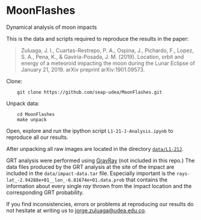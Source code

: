 # MoonFlashes
Dynamical analysis of moon impacts

This is the data and scripts required to reproduce the results in the
paper:

> Zuluaga, J. I., Cuartas-Restrepo, P. A., Ospina, J., Pichardo, F.,
  Lopez, S. A., Pena, K., & Gaviria-Posada, J. M. (2019). Location,
  orbit and energy of a meteoroid impacting the moon during the Lunar
  Eclipse of January 21, 2019. arXiv preprint arXiv:1901.09573.

Clone:

```
	git clone https://github.com/seap-udea/MoonFlashes.git
```

Unpack data:

```
	cd MoonFlashes
	make unpack
```

Open, explore and run the ipython script `L1-21-J-Analysis.ipynb` to
reproduce all our results.

After unpacking all raw images are located in the directory
[`data/L1-21J`](https://github.com/seap-udea/MoonFlashes/tree/master/data/L1-21J).

GRT analysis were performed using
[GravRay](https://github.com/seap-udea/GravRay) (not included in this
repo.)  The data files produced by the GRT analysis at the site of the
impact are included in the `data/impact-data.tar` file.  Especially
important is the `rays-lat_-2.94288e+01__lon_-6.81674e+01.data.prob`
that contains the information about every single *ray* thrown from the
impact location and the corresponding GRT probability.

If you find inconsistencies, errors or problems at reproducing our
results do not hesitate at writing us to
[jorge.zuluaga@udea.edu.co](mailto:jorge.zuluaga@udea.edu.co).
